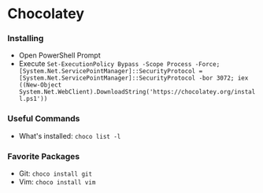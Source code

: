 # Chocolatey

### Installing

- Open PowerShell Prompt
- Execute `Set-ExecutionPolicy Bypass -Scope Process -Force; [System.Net.ServicePointManager]::SecurityProtocol = [System.Net.ServicePointManager]::SecurityProtocol -bor 3072; iex ((New-Object System.Net.WebClient).DownloadString('https://chocolatey.org/install.ps1'))`

### Useful Commands

- What's installed: `choco list -l`

### Favorite Packages
- Git:  `choco install git`
- Vim: `choco install vim`
